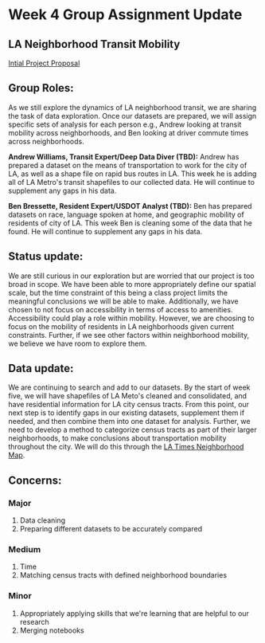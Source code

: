 # Week 4 Group Assignment Update 

## LA Neighborhood Transit Mobility
[Intial Project Proposal](https://github.com/bfb508/up206a_finalproject/blob/main/projectassignments/week02/projectproposal.md)

## Group Roles:
As we still explore the dynamics of LA neighborhood transit, we are sharing the task of data exploration. Once our datasets are prepared, we will assign specific sets of analysis for each person e.g., Andrew looking at transit mobility across neighborhoods, and Ben looking at driver commute times across neighborhoods.

**Andrew Williams, Transit Expert/Deep Data Diver (TBD):** Andrew has prepared a dataset on the means of transportation to work for the city of LA, as well as a shape file on rapid bus routes in LA. This week he is adding all of LA Metro's transit shapefiles to our collected data. He will continue to supplement any gaps in his data. 

**Ben Bressette, Resident Expert/USDOT Analyst (TBD):** Ben has prepared datasets on race, language spoken at home, and geographic mobility of residents of city of LA. This week Ben is cleaning some of the data that he found. He will continue to supplement any gaps in his data.  

## Status update:
We are still curious in our exploration but are worried that our project is too broad in scope. We have been able to more appropriately define our spatial scale, but the time constraint of this being a class project limits the meaningful conclusions we will be able to make. Additionally, we have chosen to not focus on accessibility in terms of access to amenities. Accessibility could play a role within mobility. However, we are choosing to focus on the mobility of residents in LA neighborhoods given current constraints. Further, if we see other factors within neighborhood mobility, we believe we have room to explore them. 

## Data update:
We are continuing to search and add to our datasets. By the start of week five, we will have shapefiles of LA Meto's cleaned and consolidated, and have residential information for LA city census tracts. From this point, our next step is to identify gaps in our existing datasets, supplement them if needed, and then combine them into one dataset for analysis. Further, we need to develop a method to categorize census tracts as part of their larger neighborhoods, to make conclusions about transportation mobility throughout the city. We will do this through the [LA Times Neighborhood Map]( http://maps.latimes.com/neighborhoods/). 

## Concerns:
### Major
1. Data cleaning
2. Preparing different datasets to be accurately compared 
### Medium
1. Time
2. Matching census tracts with defined neighborhood boundaries
### Minor
1. Appropriately applying skills that we're learning that are helpful to our research
2. Merging notebooks
